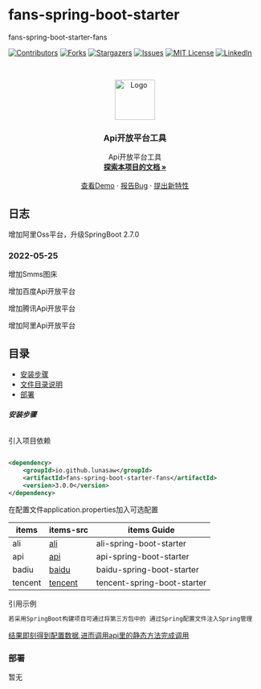 # fans-spring-boot-starter

fans-spring-boot-starter-fans

<!-- PROJECT SHIELDS -->

[![Contributors][contributors-shield]][contributors-url]
[![Forks][forks-shield]][forks-url]
[![Stargazers][stars-shield]][stars-url]
[![Issues][issues-shield]][issues-url]
[![MIT License][license-shield]][license-url]
[![LinkedIn][linkedin-shield]][linkedin-url]

<!-- PROJECT LOGO -->
<br />

<p align="center">
  <a href="https://github.com/lunasaw/fans-spring-boot-starter/">
    <img src="https://i.loli.net/2020/07/28/5MzIVArBZyp8NgX.png" alt="Logo" width="80" height="80">
  </a>

<h3 align="center">Api开放平台工具</h3>
  <p align="center">
    Api开放平台工具
    <br />
    <a href="https://github.com/lunasaw/fans-spring-boot-starter"><strong>探索本项目的文档 »</strong></a>
    <br />
    <br />
    <a href="">查看Demo</a>
    ·
    <a href="">报告Bug</a>
    ·
    <a href="https://github.com/lunasaw/fans-spring-boot-starter/issues">提出新特性</a>
  </p>

</p>

## 日志

增加阿里Oss平台，升级SpringBoot 2.7.0

### 2022-05-25

增加Smms图床

增加百度Api开放平台

增加腾讯Api开放平台

增加阿里Api开放平台

## 目录

- [安装步骤](#安装步骤)
- [文件目录说明](#文件目录说明)
- [部署](#部署)

###### **安装步骤**

引入项目依赖

```xml

<dependency>
    <groupId>io.github.lunasaw</groupId>
    <artifactId>fans-spring-boot-starter-fans</artifactId>
    <version>3.0.0</version>
</dependency>
```

在配置文件application.properties加入可选配置

| items          | items-src                        | items Guide                                        |
| -------------- | -------------------------------- | -------------------------------------------------- |
| ali            | [ali](./ali-spring-boot-starter) | ali-spring-boot-starter                                  |
| api            | [api](./api-spring-boot-starter) | api-spring-boot-starter                      |
| badiu          | [baidu](./baidu-spring-boot-starter) |baidu-spring-boot-starter                           |
| tencent        | [tencent](./tencent-spring-boot-starter) | tencent-spring-boot-starter

引用示例

```java
若采用SpringBoot构建项目可通过将第三方包中的 通过Spring配置文件注入Spring管理
```

[结果即刻得到配置数据,进而调用api里的静态方法完成调用]()

### 部署

暂无


<!-- links -->

[your-project-path]:lunasaw/fans-spring-boot-starter

[contributors-shield]: https://img.shields.io/github/contributors/lunasaw/fans-spring-boot-starter.svg?style=flat-square

[contributors-url]: https://github.com/lunasaw/fans-spring-boot-starter/graphs/contributors

[forks-shield]: https://img.shields.io/github/forks/lunasaw/fans-spring-boot-starter.svg?style=flat-square

[forks-url]: https://github.com/lunasaw/fans-spring-boot-starter/network/members

[stars-shield]: https://img.shields.io/github/stars/lunasaw/fans-spring-boot-starter.svg?style=flat-square

[stars-url]: https://github.com/lunasaw/fans-spring-boot-starter/stargazers

[issues-shield]: https://img.shields.io/github/issues/lunasaw/fans-spring-boot-starter.svg?style=flat-square

[issues-url]: https://img.shields.io/github/issues/lunasaw/fans-spring-boot-starter.svg

[license-shield]: https://img.shields.io/github/license/lunasaw/fans-spring-boot-starter.svg?style=flat-square

[license-url]: https://github.com/lunasaw/fans-spring-boot-starter/blob/master/LICENSE.txt

[linkedin-shield]: https://img.shields.io/badge/-LinkedIn-black.svg?style=flat-square&logo=linkedin&colorB=555

[linkedin-url]: https://linkedin.com/in/fans-spring-boot-starter




